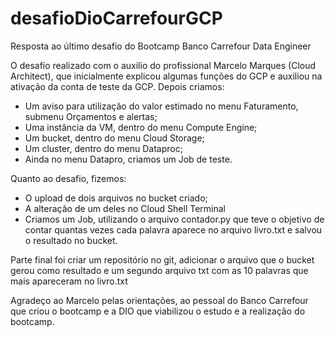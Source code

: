 # desafioDioCarrefourGCP
Resposta ao último desafio do Bootcamp Banco Carrefour Data Engineer

O desafio realizado com o auxilio do profissional Marcelo Marques (Cloud Architect), que inicialmente explicou algumas funções do GCP e auxiliou na ativação da conta de teste da GCP.
Depois criamos:
- Um aviso para utilização do valor estimado no menu Faturamento, submenu Orçamentos e alertas;
- Uma instância da VM, dentro do menu Compute Engine;
- Um bucket, dentro do menu Cloud Storage;
- Um cluster, dentro do menu Dataproc;
- Ainda no menu Datapro, criamos um Job de teste.

Quanto ao desafio, fizemos:
- O upload de dois arquivos no bucket criado;
- A alteração de um deles no Cloud Shell Terminal
- Criamos um Job, utilizando o arquivo contador.py que teve o objetivo de contar quantas vezes cada palavra aparece no arquivo livro.txt e salvou o resultado no bucket.

Parte final foi criar um repositório no git, adicionar o arquivo que o bucket gerou como resultado e um segundo arquivo txt com as 10 palavras que mais apareceram no livro.txt

Agradeço ao Marcelo pelas orientações, ao pessoal do Banco Carrefour que criou o bootcamp e a DIO que viabilizou o estudo e a realização do bootcamp.
